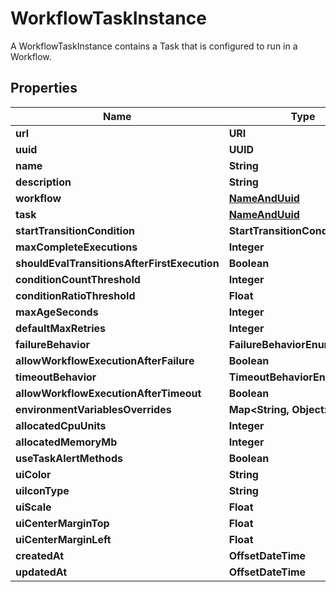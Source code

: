 

# WorkflowTaskInstance

A WorkflowTaskInstance contains a Task that is configured to run in a Workflow.

## Properties

Name | Type | Description | Notes
------------ | ------------- | ------------- | -------------
**url** | **URI** |  |  [readonly]
**uuid** | **UUID** |  |  [readonly]
**name** | **String** |  | 
**description** | **String** |  |  [optional]
**workflow** | [**NameAndUuid**](NameAndUuid.md) |  |  [readonly]
**task** | [**NameAndUuid**](NameAndUuid.md) |  |  [readonly]
**startTransitionCondition** | **StartTransitionConditionEnum** |  |  [optional]
**maxCompleteExecutions** | **Integer** |  |  [optional]
**shouldEvalTransitionsAfterFirstExecution** | **Boolean** |  |  [optional]
**conditionCountThreshold** | **Integer** |  |  [optional]
**conditionRatioThreshold** | **Float** |  |  [optional]
**maxAgeSeconds** | **Integer** |  |  [optional]
**defaultMaxRetries** | **Integer** |  |  [optional]
**failureBehavior** | **FailureBehaviorEnum** |  |  [optional]
**allowWorkflowExecutionAfterFailure** | **Boolean** |  |  [optional]
**timeoutBehavior** | **TimeoutBehaviorEnum** |  |  [optional]
**allowWorkflowExecutionAfterTimeout** | **Boolean** |  |  [optional]
**environmentVariablesOverrides** | **Map&lt;String, Object&gt;** |  |  [optional]
**allocatedCpuUnits** | **Integer** |  |  [optional]
**allocatedMemoryMb** | **Integer** |  |  [optional]
**useTaskAlertMethods** | **Boolean** |  |  [optional]
**uiColor** | **String** |  |  [optional]
**uiIconType** | **String** |  |  [optional]
**uiScale** | **Float** |  |  [optional]
**uiCenterMarginTop** | **Float** |  |  [optional]
**uiCenterMarginLeft** | **Float** |  |  [optional]
**createdAt** | **OffsetDateTime** |  |  [readonly]
**updatedAt** | **OffsetDateTime** |  |  [readonly]



